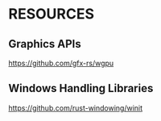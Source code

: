 # RESOURCES

## Graphics APIs

https://github.com/gfx-rs/wgpu


## Windows Handling Libraries

https://github.com/rust-windowing/winit

